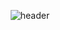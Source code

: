 <div align="center">
  
  ![header](https://capsule-render.vercel.app/api?type=waving&text=WecomeToMyGithub&color=_custom_gradient&height=300)
</div>
